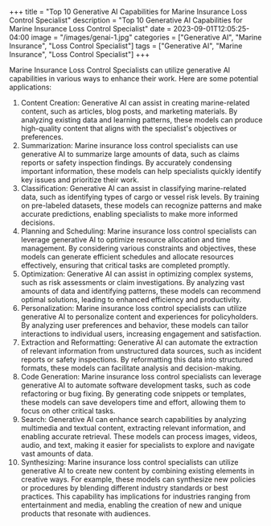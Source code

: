 +++
title = "Top 10 Generative AI Capabilities for Marine Insurance Loss Control Specialist"
description = "Top 10 Generative AI Capabilities for Marine Insurance Loss Control Specialist"
date = 2023-09-01T12:05:25-04:00
image = "/images/genai-1.jpg"
categories = ["Generative AI", "Marine Insurance", "Loss Control Specialist"]
tags = ["Generative AI", "Marine Insurance", "Loss Control Specialist"]
+++

Marine Insurance Loss Control Specialists can utilize generative AI capabilities in various ways to enhance their work. Here are some potential applications:

1. Content Creation: Generative AI can assist in creating marine-related content, such as articles, blog posts, and marketing materials. By analyzing existing data and learning patterns, these models can produce high-quality content that aligns with the specialist's objectives or preferences.
2. Summarization: Marine insurance loss control specialists can use generative AI to summarize large amounts of data, such as claims reports or safety inspection findings. By accurately condensing important information, these models can help specialists quickly identify key issues and prioritize their work.
3. Classification: Generative AI can assist in classifying marine-related data, such as identifying types of cargo or vessel risk levels. By training on pre-labeled datasets, these models can recognize patterns and make accurate predictions, enabling specialists to make more informed decisions.
4. Planning and Scheduling: Marine insurance loss control specialists can leverage generative AI to optimize resource allocation and time management. By considering various constraints and objectives, these models can generate efficient schedules and allocate resources effectively, ensuring that critical tasks are completed promptly.
5. Optimization: Generative AI can assist in optimizing complex systems, such as risk assessments or claim investigations. By analyzing vast amounts of data and identifying patterns, these models can recommend optimal solutions, leading to enhanced efficiency and productivity.
6. Personalization: Marine insurance loss control specialists can utilize generative AI to personalize content and experiences for policyholders. By analyzing user preferences and behavior, these models can tailor interactions to individual users, increasing engagement and satisfaction.
7. Extraction and Reformatting: Generative AI can automate the extraction of relevant information from unstructured data sources, such as incident reports or safety inspections. By reformatting this data into structured formats, these models can facilitate analysis and decision-making.
8. Code Generation: Marine insurance loss control specialists can leverage generative AI to automate software development tasks, such as code refactoring or bug fixing. By generating code snippets or templates, these models can save developers time and effort, allowing them to focus on other critical tasks.
9. Search: Generative AI can enhance search capabilities by analyzing multimedia and textual content, extracting relevant information, and enabling accurate retrieval. These models can process images, videos, audio, and text, making it easier for specialists to explore and navigate vast amounts of data.
10. Synthesizing: Marine insurance loss control specialists can utilize generative AI to create new content by combining existing elements in creative ways. For example, these models can synthesize new policies or procedures by blending different industry standards or best practices. This capability has implications for industries ranging from entertainment and media, enabling the creation of new and unique products that resonate with audiences.